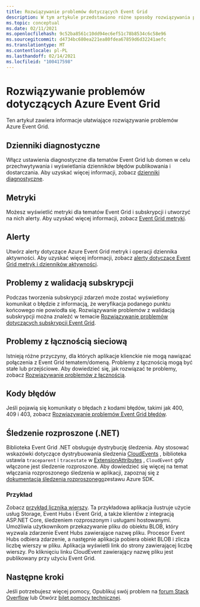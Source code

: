 ```yaml
---
title: Rozwiązywanie problemów dotyczących Event Grid
description: W tym artykule przedstawiono różne sposoby rozwiązywania problemów Azure Event Grid problemów
ms.topic: conceptual
ms.date: 02/11/2021
ms.openlocfilehash: 9c52ba8561c10dd94ec6ef51c78b8534c6c58e96
ms.sourcegitcommit: d4734bc680ea221ea80fdea67859d6d32241aefc
ms.translationtype: MT
ms.contentlocale: pl-PL
ms.lasthandoff: 02/14/2021
ms.locfileid: "100417598"
---
```

# <a name="troubleshoot-azure-event-grid-issues"></a>Rozwiązywanie problemów dotyczących Azure Event Grid
Ten artykuł zawiera informacje ułatwiające rozwiązywanie problemów Azure Event Grid. 

## <a name="diagnostic-logs"></a>Dzienniki diagnostyczne
Włącz ustawienia diagnostyczne dla tematów Event Grid lub domen w celu przechwytywania i wyświetlania dzienników błędów publikowania i dostarczania. Aby uzyskać więcej informacji, zobacz [dzienniki diagnostyczne](enable-diagnostic-logs-topic.md).

## <a name="metrics"></a>Metryki
Możesz wyświetlić metryki dla tematów Event Grid i subskrypcji i utworzyć na nich alerty. Aby uzyskać więcej informacji, zobacz [Event Grid metryki](monitor-event-delivery.md).

## <a name="alerts"></a>Alerty
Utwórz alerty dotyczące Azure Event Grid metryk i operacji dziennika aktywności. Aby uzyskać więcej informacji, zobacz [alerty dotyczące Event Grid metryk i dzienników aktywności](set-alerts.md).

## <a name="subscription-validation-issues"></a>Problemy z walidacją subskrypcji
Podczas tworzenia subskrypcji zdarzeń może zostać wyświetlony komunikat o błędzie z informacją, że weryfikacja podanego punktu końcowego nie powiodła się. Rozwiązywanie problemów z walidacją subskrypcji można znaleźć w temacie [Rozwiązywanie problemów dotyczących subskrypcji Event Grid](troubleshoot-subscription-validation.md). 

## <a name="network-connectivity-issues"></a>Problemy z łącznością sieciową
Istnieją różne przyczyny, dla których aplikacje klienckie nie mogą nawiązać połączenia z Event Grid tematem/domeną. Problemy z łącznością mogą być stałe lub przejściowe. Aby dowiedzieć się, jak rozwiązać te problemy, zobacz [Rozwiązywanie problemów z łącznością](troubleshoot-network-connectivity.md).

## <a name="error-codes"></a>Kody błędów
Jeśli pojawią się komunikaty o błędach z kodami błędów, takimi jak 400, 409 i 403, zobacz [Rozwiązywanie problemów Event Grid błędów](troubleshoot-errors.md). 

## <a name="distributed-tracing-net"></a>Śledzenie rozproszone (.NET)
Biblioteka Event Grid .NET obsługuje dystrybucję śledzenia. Aby stosować wskazówki dotyczące dystrybuowania śledzenia [CloudEvents](https://github.com/cloudevents/spec/blob/master/extensions/distributed-tracing.md) , biblioteka ustawia `traceparent` i `tracestate` w [ExtensionAttributes](https://github.com/Azure/azure-sdk-for-net/blob/master/sdk/eventgrid/Azure.Messaging.EventGrid/src/Customization/CloudEvent.cs#L126) , `CloudEvent` gdy włączone jest śledzenie rozproszone. Aby dowiedzieć się więcej na temat włączania rozproszonego śledzenia w aplikacji, zapoznaj się z [dokumentacją śledzenia rozproszonego](https://github.com/Azure/azure-sdk-for-net/blob/master/sdk/core/Azure.Core/samples/Diagnostics.md#Distributed-tracing)zestawu Azure SDK.

### <a name="sample"></a>Przykład
Zobacz [przykład licznika wierszy](/samples/azure/azure-sdk-for-net/line-counter/). Ta przykładowa aplikacja ilustruje użycie usług Storage, Event Hubs i Event Grid, a także klientów z integracją ASP.NET Core, śledzeniem rozproszonym i usługami hostowanymi. Umożliwia użytkownikom przekazywanie pliku do obiektu BLOB, który wyzwala zdarzenie Event Hubs zawierające nazwę pliku. Procesor Event Hubs odbiera zdarzenie, a następnie aplikacja pobiera obiekt BLOB i zlicza liczbę wierszy w pliku. Aplikacja wyświetli link do strony zawierającej liczbę wierszy. Po kliknięciu linku CloudEvent zawierający nazwę pliku jest publikowany przy użyciu Event Grid.

## <a name="next-steps"></a>Następne kroki
Jeśli potrzebujesz więcej pomocy, Opublikuj swój problem na [forum Stack Overflow](https://stackoverflow.com/questions/tagged/azure-eventgrid) lub Otwórz [bilet pomocy technicznej](https://azure.microsoft.com/support/options/). 
